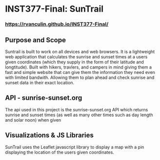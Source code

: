 # INST377-Final: SunTrail
### https://rvanculin.github.io/INST377-Final/

## Purpose and Scope

Suntrail is built to work on all devices and web browsers. It is a lightweight web application that calculates the sunrise and sunset times at a users given coordinates (which they supply in the form of their latitude and longtitude). Built with hikers, travlers, and campers in mind giving them a fast and simple website that can give them the information they need even with limited bandwith. Allowing them to plan ahead and check sunrise and sunset data in their exact location. 

## API - sunrise-sunset.org

The api used in this project is the sunrise-sunset.org API which returns sunrise and sunset times (as well as many other times such as day length and solar noon) when given 

## Visualizations & JS Libraries

SunTrail uses the Leaflet javascript library to display a map with a pin displaying the location of the users given coordinates. 
